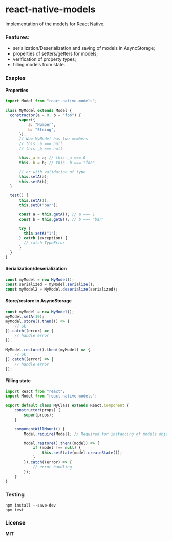 # react-native-models
Implementation of the models for React Native.

### Features:
- serialization/Deserialization and saving of models in AsyncStorage;
- properties of setters/getters for models;
- verification of property types;
- filling models from state.

### Exaples

#### Properties
```javascript
import Model from "react-native-models";

class MyModel extends Model {
  constructor(a = 0, b = "foo") {
      super({
          a: "Number",
          b: "String",
      });
      // Now MyModel has two members
      // this._a === null
      // this._b === null

      this._a = a; // this._a === 0
      this._b = b; // this._b === "foo"

      // or with validation of type
      this.setA(a);
      this.setB(b);
  }

  test() {
      this.setA(1);
      this.setB("bar");

      const a = this.getA(); // a === 1
      const b = this.getB(); // b === "bar"

      try {
        this.setA("1");
      } catch (exception) {
        // catch TypeError
      }
  }
}
```

#### Serialization/deserialization
```javascript
const myModel = new MyModel();
const serialized = myModel.serialize();
const myModel2 = MyModel.deserialize(serialized);
```

#### Store/restore in AsyncStorage
```javascript
const myModel = new MyModel();
myModel.setA(10);
myModel.store().then(() => {
    // ok
}).catch((error) => {
    // handle error
});

MyModel.restore().then((myModel) => {
    // ok
}).catch((error) => {
    // handle error
});
```

#### Filling state

```javascript
import React from "react";
import Model from "react-native-models";

export default class MyClass extends React.Component {
    constructor(props) {
        super(props);
    }

    componentWillMount() {
        Model.require(Model); // Required for instancing of models objects.

        Model.restore().then((model) => {
            if (model !== null) {
                this.setState(model.createState());
            }
        }).catch((error) => {
            // error handling
        });
    }
}
```

### Testing
```
npm install --save-dev
npm test
```

### License
**MIT**
